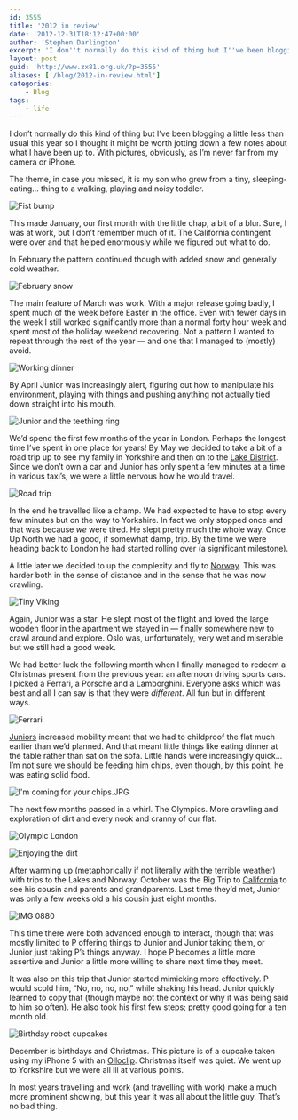 ```yaml
---
id: 3555
title: '2012 in review'
date: '2012-12-31T18:12:47+00:00'
author: 'Stephen Darlington'
excerpt: 'I don''t normally do this kind of thing but I''ve been blogging a little less than usual this year so I thought it might be worth jotting down a few notes about what I have been up to.'
layout: post
guid: 'http://www.zx81.org.uk/?p=3555'
aliases: ['/blog/2012-in-review.html']
categories:
    - Blog
tags:
    - life
---
```


I don’t normally do this kind of thing but I’ve been blogging a little less than usual this year so I thought it might be worth jotting down a few notes about what I have been up to. With pictures, obviously, as I’m never far from my camera or iPhone.

The theme, in case you missed, it is my son who grew from a tiny, sleeping-eating… thing to a walking, playing and noisy toddler.

![Fist bump](https://i0.wp.com/www.zx81.org.uk/wp-content/uploads/2012/12/Fist-bump.jpg?resize=448%2C600 "Fist bump.jpg")

This made January, our first month with the little chap, a bit of a blur. Sure, I was at work, but I don’t remember much of it. The California contingent were over and that helped enormously while we figured out what to do.

In February the pattern continued though with added snow and generally cold weather.

![February snow](https://i0.wp.com/www.zx81.org.uk/wp-content/uploads/2012/12/February-snow.jpg?resize=500%2C500 "February snow.jpg")

The main feature of March was work. With a major release going badly, I spent much of the week before Easter in the office. Even with fewer days in the week I still worked significantly more than a normal forty hour week and spent most of the holiday weekend recovering. Not a pattern I wanted to repeat through the rest of the year — and one that I managed to (mostly) avoid.

![Working dinner](https://i0.wp.com/www.zx81.org.uk/wp-content/uploads/2012/12/Working-dinner.jpg?resize=500%2C500 "Working dinner.jpg")

By April Junior was increasingly alert, figuring out how to manipulate his environment, playing with things and pushing anything not actually tied down straight into his mouth.

![Junior and the teething ring](https://i0.wp.com/www.zx81.org.uk/wp-content/uploads/2012/12/Junior-and-the-teething-ring.jpg?resize=500%2C333 "Junior and the teething ring.jpg")

We’d spend the first few months of the year in London. Perhaps the longest time I’ve spent in one place for years! By May we decided to take a bit of a road trip up to see my family in Yorkshire and then on to the [Lake District](/travel/lake-district.html). Since we don’t own a car and Junior has only spent a few minutes at a time in various taxi’s, we were a little nervous how he would travel.

![Road trip](https://i0.wp.com/www.zx81.org.uk/wp-content/uploads/2012/12/Road-trip.jpg?resize=448%2C600 "Road trip.jpg")

In the end he travelled like a champ. We had expected to have to stop every few minutes but on the way to Yorkshire. In fact we only stopped once and that was because *we* were tired. He slept pretty much the whole way. Once Up North we had a good, if somewhat damp, trip. By the time we were heading back to London he had started rolling over (a significant milestone).

A little later we decided to up the complexity and fly to [Norway](/travel/oslo.html). This was harder both in the sense of distance and in the sense that he was now crawling.

![Tiny Viking](https://i0.wp.com/www.zx81.org.uk/wp-content/uploads/2012/12/Tiny-Viking1.jpg?resize=500%2C333 "Tiny Viking.jpg")

Again, Junior was a star. He slept most of the flight and loved the large wooden floor in the apartment we stayed in — finally somewhere new to crawl around and explore. Oslo was, unfortunately, very wet and miserable but we still had a good week.

We had better luck the following month when I finally managed to redeem a Christmas present from the previous year: an afternoon driving sports cars. I picked a Ferrari, a Porsche and a Lamborghini. Everyone asks which was best and all I can say is that they were *different*. All fun but in different ways.

![Ferrari](https://i0.wp.com/www.zx81.org.uk/wp-content/uploads/2012/12/Ferrari.jpg?resize=500%2C333 "Ferrari.jpg")

[Juniors](/blog/better-out-than-in.html) increased mobility meant that we had to childproof the flat much earlier than we’d planned. And that meant little things like eating dinner at the table rather than sat on the sofa. Little hands were increasingly quick… I’m not sure we should be feeding him chips, even though, by this point, he was eating solid food.

![I'm coming for your chips.JPG](https://i0.wp.com/www.zx81.org.uk/wp-content/uploads/2012/12/Im-coming-for-your-chips.jpg?resize=500%2C500 "I'm coming for your chips.JPG")

The next few months passed in a whirl. The Olympics. More crawling and exploration of dirt and every nook and cranny of our flat.

![Olympic London](https://i0.wp.com/www.zx81.org.uk/wp-content/uploads/2012/12/Olympic-London.jpg?resize=500%2C373 "Olympic London.JPG")

![Enjoying the dirt](https://i0.wp.com/www.zx81.org.uk/wp-content/uploads/2012/12/Enjoying-the-dirt.jpg?resize=450%2C600 "Enjoying the dirt.jpg")

After warming up (metaphorically if not literally with the terrible weather) with trips to the Lakes and Norway, October was the Big Trip to [California](/travel/happy-halloween.html) to see his cousin and parents and grandparents. Last time they’d met, Junior was only a few weeks old a his cousin just eight months.

![IMG 0880](https://i0.wp.com/www.zx81.org.uk/wp-content/uploads/2012/12/IMG_0880.jpg?resize=500%2C375 "IMG_0880.JPG")

This time there were both advanced enough to interact, though that was mostly limited to P offering things to Junior and Junior taking them, or Junior just taking P’s things anyway. I hope P becomes a little more assertive and Junior a little more willing to share next time they meet.

It was also on this trip that Junior started mimicking more effectively. P would scold him, “No, no, no, no,” while shaking his head. Junior quickly learned to copy that (though maybe not the context or why it was being said to him so often). He also took his first few steps; pretty good going for a ten month old.

![Birthday robot cupcakes](https://i0.wp.com/www.zx81.org.uk/wp-content/uploads/2012/12/Birthday-robot-cupcakes.jpg?resize=450%2C600 "Birthday robot cupcakes.jpg")

December is birthdays and Christmas. This picture is of a cupcake taken using my iPhone 5 with an [Olloclip](http://www.olloclip.com/). Christmas itself was quiet. We went up to Yorkshire but we were all ill at various points.

In most years travelling and work (and travelling with work) make a much more prominent showing, but this year it was all about the little guy. That’s no bad thing.